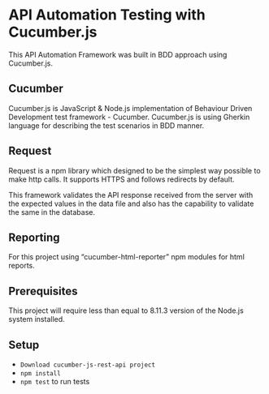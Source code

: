 API Automation Testing with Cucumber.js
=============================================
This API Automation Framework was built in BDD approach using Cucumber.js.

Cucumber
---------
Cucumber.js is JavaScript & Node.js implementation of Behaviour Driven Development test framework - Cucumber. Cucumber.js is using Gherkin language for describing the test scenarios in BDD manner.

Request
---------
Request is a npm library which designed to be the simplest way possible to make http calls. It supports HTTPS and follows redirects by default.

This framework validates the API response received from the server with the expected values in the data file and also has the capability to validate the same in the database.

Reporting
----------
For this project using “cucumber-html-reporter” npm modules for html reports.

Prerequisites
--------------
This project will require less than equal to 8.11.3 version of the Node.js system installed.

Setup
-----

* `Download cucumber-js-rest-api project`
* `npm install`
* `npm test` to run tests
